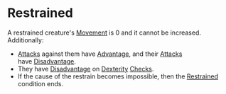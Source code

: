 # Restrained

A restrained creature's [Movement](../Combat/Movement.md) is 0 and it cannot be increased. Additionally:

- [Attacks](../Combat/Attack.md) against them have [Advantage](../Die%20Rolling%20Mechanics/Advantage.md), and their [Attacks](../Combat/Attack.md) have [Disadvantage](../Die%20Rolling%20Mechanics/Disadvantage.md).
- They have [Disadvantage](../Die%20Rolling%20Mechanics/Disadvantage.md) on [Dexterity](../../Player%20Characters/The%20Ability%20Scores/Dexterity.md) [Checks](../Core%20Procedures/Check.md).
- If the cause of the restrain becomes impossible, then the [Restrained](Restrained.md) condition ends.
